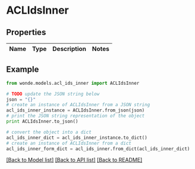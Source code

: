 # ACLIdsInner


## Properties
Name | Type | Description | Notes
------------ | ------------- | ------------- | -------------

## Example

```python
from wonde.models.acl_ids_inner import ACLIdsInner

# TODO update the JSON string below
json = "{}"
# create an instance of ACLIdsInner from a JSON string
acl_ids_inner_instance = ACLIdsInner.from_json(json)
# print the JSON string representation of the object
print ACLIdsInner.to_json()

# convert the object into a dict
acl_ids_inner_dict = acl_ids_inner_instance.to_dict()
# create an instance of ACLIdsInner from a dict
acl_ids_inner_form_dict = acl_ids_inner.from_dict(acl_ids_inner_dict)
```
[[Back to Model list]](../README.md#documentation-for-models) [[Back to API list]](../README.md#documentation-for-api-endpoints) [[Back to README]](../README.md)


